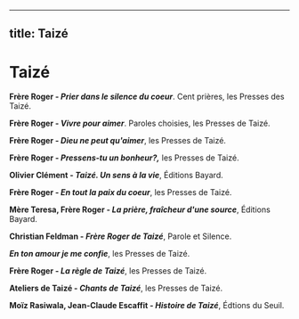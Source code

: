
---
title: Taizé
---

Taizé
=====

**Frère Roger - *Prier dans le silence du coeur***. Cent prières, les Presses des Taizé.

**Frère Roger - *Vivre pour aimer***. Paroles choisies, les Presses de Taizé.

**Frère Roger - *Dieu ne peut qu'aimer***, les Presses de Taizé.

**Frère Roger - *Pressens-tu un bonheur?,*** les Presses de Taizé.

**Olivier Clément - *Taizé. Un sens à la vie***, Éditions Bayard.

**Frère Roger - *En tout la paix du coeur***, les Presses de Taizé.

**Mère Teresa, Frère Roger - *La prière, fraîcheur d'une source***, Éditions Bayard.

**Christian Feldman - *Frère Roger de Taizé***, Parole et Silence.

***En ton amour je me confie***, les Presses de Taizé.

**Frère Roger - *La règle de Taizé***, les Presses de Taizé.

**Ateliers de Taizé - *Chants de Taizé***, les Presses de Taizé.

**Moïz Rasiwala, Jean-Claude Escaffit - *Histoire de Taizé***, Édtions du Seuil.
